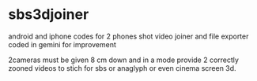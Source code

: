 # sbs3djoiner
android and iphone codes for 2 phones shot video joiner and file exporter coded in gemini for improvement

2cameras must be given 8 cm down and in a mode provide 2 correctly zooned videos to stich for sbs or anaglyph or even cinema screen 3d.
